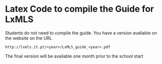 # Latex Code to compile the Guide for LxMLS

Students do not need to compile the guide. You have a version avaliable on the
website on the URL

    http://lxmls.it.pt/<year>/LxMLS_guide_<year>.pdf

The final version will be available one month prior to the school start
